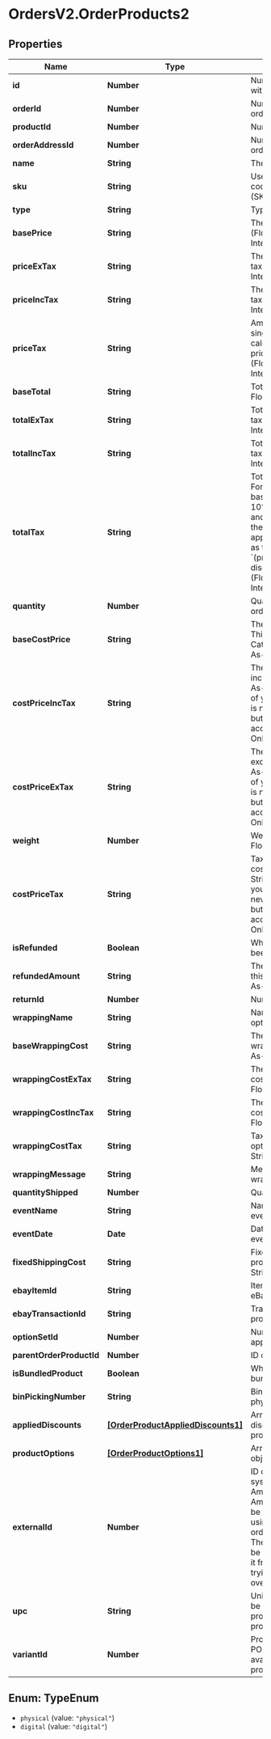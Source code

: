 # OrdersV2.OrderProducts2

## Properties
Name | Type | Description | Notes
------------ | ------------- | ------------- | -------------
**id** | **Number** | Numeric ID of this product within this order. | [optional] 
**orderId** | **Number** | Numeric ID of the associated order. | [optional] 
**productId** | **Number** | Numeric ID of the product. | [optional] 
**orderAddressId** | **Number** | Numeric ID of the associated order address. | [optional] 
**name** | **String** | The product name. | [optional] 
**sku** | **String** | User-defined product code/stock keeping unit (SKU). | [optional] 
**type** | **String** | Type of product | [optional] 
**basePrice** | **String** | The product&#x27;s base price. (Float, Float-As-String, Integer) | [optional] 
**priceExTax** | **String** | The product’s price excluding tax. (Float, Float-As-String, Integer) | [optional] 
**priceIncTax** | **String** | The product’s price including tax. (Float, Float-As-String, Integer) | [optional] 
**priceTax** | **String** | Amount of tax applied to a single product.  Price tax is calculated as: &#x60;price_tax &#x3D; price_inc_tax - price_ex_tax&#x60;  (Float, Float-As-String, Integer) | [optional] 
**baseTotal** | **String** | Total base price. (Float, Float-As-String, Integer) | [optional] 
**totalExTax** | **String** | Total base price excluding tax. (Float, Float-As-String, Integer) | [optional] 
**totalIncTax** | **String** | Total base price including tax. (Float, Float-As-String, Integer) | [optional] 
**totalTax** | **String** | Total tax applied to products. For example, if quantity if 2, base price is 5 and tax rate is 10%. price_tax will be $.50 and total_tax will be $1.00.  If there is a manual discount applied total_tax is calcuted as the following: &#x60;(price_ex_tax - discount)*tax_rate&#x3D;total_tax&#x60;. (Float, Float-As-String, Integer) | [optional] 
**quantity** | **Number** | Quantity of the product ordered. | [optional] 
**baseCostPrice** | **String** | The product&#x27;s cost price.  This can be set using the Catalog API. (Float, Float-As-String, Integer) Read Only | [optional] 
**costPriceIncTax** | **String** | The product&#x27;s cost price including tax. (Float, Float-As-String, Integer) The cost of your products to you; this is never shown to customers, but can be used for accounting purposes. Read Only | [optional] 
**costPriceExTax** | **String** | The products cost price excluding tax. (Float, Float-As-String, Integer) The cost of your products to you; this is never shown to customers, but can be used for accounting purposes. Read Only | [optional] 
**weight** | **Number** | Weight of the product. (Float, Float-As-String, Integer) | [optional] 
**costPriceTax** | **String** | Tax applied to the product’s cost price. (Float, Float-As-String, Integer) The cost of your products to you; this is never shown to customers, but can be used for accounting purposes. Read Only | [optional] 
**isRefunded** | **Boolean** | Whether the product has been refunded. | [optional] 
**refundedAmount** | **String** | The amount refunded from this transaction. (Float, Float-As-String, Integer) | [optional] 
**returnId** | **Number** | Numeric ID for the refund. | [optional] 
**wrappingName** | **String** | Name of gift-wrapping option | [optional] 
**baseWrappingCost** | **String** | The value of the base wrapping cost. (Float, Float-As-String, Integer) | [optional] 
**wrappingCostExTax** | **String** | The value of the wrapping cost, excluding tax. (Float, Float-As-String, Integer) | [optional] 
**wrappingCostIncTax** | **String** | The value of the wrapping cost, including tax. (Float, Float-As-String, Integer) | [optional] 
**wrappingCostTax** | **String** | Tax applied to gift-wrapping option. (Float, Float-As-String, Integer) | [optional] 
**wrappingMessage** | **String** | Message to accompany gift-wrapping option. | [optional] 
**quantityShipped** | **Number** | Quantity of this item shipped. | [optional] 
**eventName** | **String** | Name of promotional event/delivery date. | [optional] 
**eventDate** | **Date** | Date of the promotional event/scheduled delivery. | [optional] 
**fixedShippingCost** | **String** | Fixed shipping cost for this product. (Float, Float-As-String, Integer) | [optional] 
**ebayItemId** | **String** | Item ID for this product on eBay. | [optional] 
**ebayTransactionId** | **String** | Transaction ID for this product on eBay. | [optional] 
**optionSetId** | **Number** | Numeric ID of the option set applied to the product. | [optional] 
**parentOrderProductId** | **Number** | ID of a parent product. | [optional] 
**isBundledProduct** | **Boolean** | Whether this product is bundled with other products. | [optional] 
**binPickingNumber** | **String** | Bin picking number for the physical product. | [optional] 
**appliedDiscounts** | [**[OrderProductAppliedDiscounts1]**](OrderProductAppliedDiscounts1.md) | Array of objects containing discounts applied to the product. | [optional] 
**productOptions** | [**[OrderProductOptions1]**](OrderProductOptions1.md) | Array of product option objects. | [optional] 
**externalId** | **Number** | ID of the order in another system. For example, the Amazon Order ID if this is an Amazon order.This field can be updated in a /POST, but using a /PUT to update the order will return a 400 error. The field &#x27;external_id&#x27; cannot be written to. Please remove it from your request before trying again. It can not be overwritten once set. | [optional] 
**upc** | **String** | Universal Product Code. Can be written to for custom products and catalog products. | [optional] 
**variantId** | **Number** | Products &#x60;variant_id&#x60;. PUT or POST. This field is not available for custom products. | [optional] 

<a name="TypeEnum"></a>
## Enum: TypeEnum

* `physical` (value: `"physical"`)
* `digital` (value: `"digital"`)

